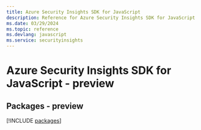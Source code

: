 ```yaml
---
title: Azure Security Insights SDK for JavaScript
description: Reference for Azure Security Insights SDK for JavaScript
ms.date: 03/29/2024
ms.topic: reference
ms.devlang: javascript
ms.service: securityinsights
---
```

# Azure Security Insights SDK for JavaScript - preview
## Packages - preview
[!INCLUDE [packages](security-insights-index.md)]